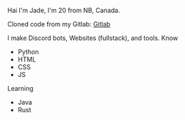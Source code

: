 Hai I'm Jade, I'm 20 from NB, Canada.

Cloned code from my Gitlab:
[Gitlab](https://gitlab.jmj30yt.xyz/jmj30)

I make Discord bots, Websites (fullstack), and tools.
Know
- Python
- HTML
- CSS
- JS

Learning
- Java
- Rust
